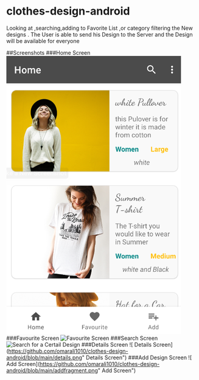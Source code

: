 # clothes-design-android

Looking at ,searching,adding to Favorite List ,or category
filtering the New designs .
The User is able to send his Design to the Server and the
Design will be available for everyone

##Screenshots
###Home Screen
![alt text](https://github.com/omarali1010/clothes-design-android/blob/main/HomeFragment.png)
###Favourite Screen
![ Favourite Screen](https://github.com/omarali1010/clothes-design-android/blob/main/favFragment.png"Favourite")
###Search Screen
![ Search for a Certail Design](https://github.com/omarali1010/clothes-design-android/blob/main/search.png"Search")
###Details Screen
![ Details Screen](https://github.com/omarali1010/clothes-design-android/blob/main/details.png" Details Screen")
###Add Design Screen
![ Add Screen](https://github.com/omarali1010/clothes-design-android/blob/main/addfragment.png" Add Screen")
